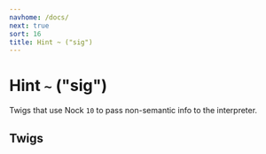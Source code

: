 ```yaml
---
navhome: /docs/
next: true
sort: 16
title: Hint ~ ("sig")
---
```


# Hint `~` ("sig")

Twigs that use Nock `10` to pass non-semantic info to the
interpreter.

## Twigs

<list dataPreview="true" className="runes"></list>
